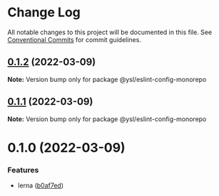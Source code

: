 # Change Log

All notable changes to this project will be documented in this file.
See [Conventional Commits](https://conventionalcommits.org) for commit guidelines.

## [0.1.2](https://github.com/shileiyuan/eslint-config/compare/v0.1.1...v0.1.2) (2022-03-09)

**Note:** Version bump only for package @ysl/eslint-config-monorepo





## [0.1.1](https://github.com/shileiyuan/eslint-config/compare/v0.1.0...v0.1.1) (2022-03-09)

**Note:** Version bump only for package @ysl/eslint-config-monorepo





# 0.1.0 (2022-03-09)


### Features

* lerna ([b0af7ed](https://github.com/shileiyuan/eslint-config/commit/b0af7edb1f42f16f5acbbc49f3bc5776f284905d))
